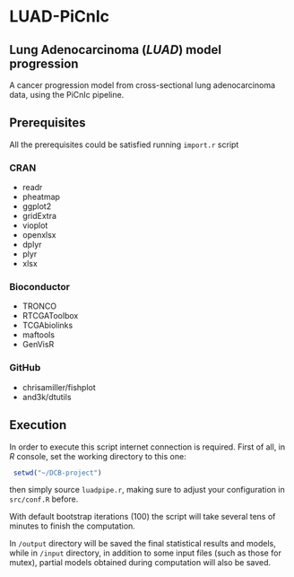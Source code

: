 # LUAD-PiCnIc
## Lung Adenocarcinoma (_LUAD_) model progression

A cancer progression model from cross-sectional lung adenocarcinoma data, using
the PiCnIc pipeline.

## Prerequisites
All the prerequisites could be satisfied running `import.r` script

### CRAN
- readr
- pheatmap
- ggplot2
- gridExtra
- vioplot
- openxlsx
- dplyr
- plyr
- xlsx

### Bioconductor
- TRONCO
- RTCGAToolbox
- TCGAbiolinks
- maftools
- GenVisR

### GitHub

- chrisamiller/fishplot
- and3k/dtutils

## Execution
In order to execute this script internet connection is required.
First of all, in _R_ console, set the working directory to this one:
```R 
 setwd("~/DCB-project")
 ```
then simply source `luadpipe.r`, making sure to adjust your configuration in
`src/conf.R` before.

With default bootstrap iterations (100) the script will take several tens of 
minutes to finish the computation. 

In `/output` directory will be saved the final statistical results and models,
while in `/input` directory, in addition to some input files (such as those
for mutex), partial models obtained during computation will also be saved.